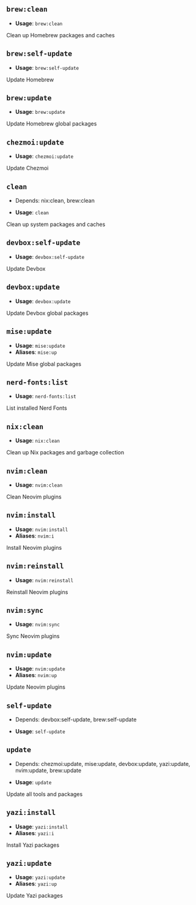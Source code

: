 ## `brew:clean`

- **Usage**: `brew:clean`

Clean up Homebrew packages and caches

## `brew:self-update`

- **Usage**: `brew:self-update`

Update Homebrew

## `brew:update`

- **Usage**: `brew:update`

Update Homebrew global packages

## `chezmoi:update`

- **Usage**: `chezmoi:update`

Update Chezmoi

## `clean`

- Depends: nix:clean, brew:clean

- **Usage**: `clean`

Clean up system packages and caches

## `devbox:self-update`

- **Usage**: `devbox:self-update`

Update Devbox

## `devbox:update`

- **Usage**: `devbox:update`

Update Devbox global packages

## `mise:update`

- **Usage**: `mise:update`
- **Aliases**: `mise:up`

Update Mise global packages

## `nerd-fonts:list`

- **Usage**: `nerd-fonts:list`

List installed Nerd Fonts

## `nix:clean`

- **Usage**: `nix:clean`

Clean up Nix packages and garbage collection

## `nvim:clean`

- **Usage**: `nvim:clean`

Clean Neovim plugins

## `nvim:install`

- **Usage**: `nvim:install`
- **Aliases**: `nvim:i`

Install Neovim plugins

## `nvim:reinstall`

- **Usage**: `nvim:reinstall`

Reinstall Neovim plugins

## `nvim:sync`

- **Usage**: `nvim:sync`

Sync Neovim plugins

## `nvim:update`

- **Usage**: `nvim:update`
- **Aliases**: `nvim:up`

Update Neovim plugins

## `self-update`

- Depends: devbox:self-update, brew:self-update

- **Usage**: `self-update`

## `update`

- Depends: chezmoi:update, mise:update, devbox:update, yazi:update, nvim:update, brew:update

- **Usage**: `update`

Update all tools and packages

## `yazi:install`

- **Usage**: `yazi:install`
- **Aliases**: `yazi:i`

Install Yazi packages

## `yazi:update`

- **Usage**: `yazi:update`
- **Aliases**: `yazi:up`

Update Yazi packages
